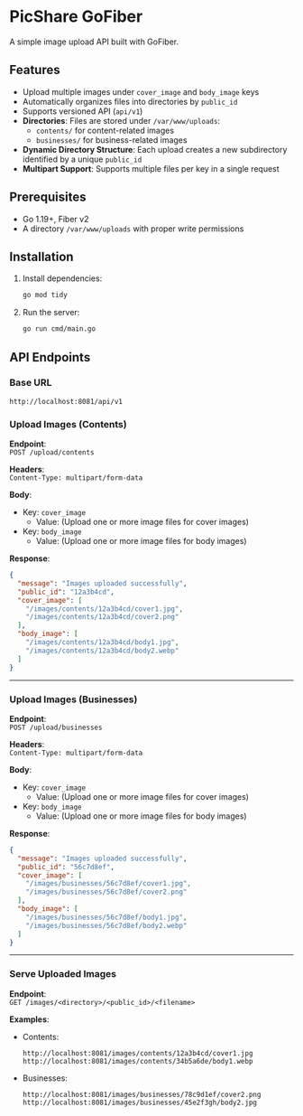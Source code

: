 # PicShare GoFiber

A simple image upload API built with GoFiber.

## Features

- Upload multiple images under `cover_image` and `body_image` keys
- Automatically organizes files into directories by `public_id`
- Supports versioned API (`api/v1`)
- **Directories**: Files are stored under `/var/www/uploads`:
  - `contents/` for content-related images
  - `businesses/` for business-related images
- **Dynamic Directory Structure**: Each upload creates a new subdirectory identified by a unique `public_id`
- **Multipart Support**: Supports multiple files per key in a single request

## Prerequisites

- Go 1.19+, Fiber v2
- A directory `/var/www/uploads` with proper write permissions

## Installation

1. Install dependencies:

   ```bash
   go mod tidy
   ```

2. Run the server:

   ```bash
   go run cmd/main.go
   ```

## API Endpoints

### Base URL

```
http://localhost:8081/api/v1
```

### Upload Images (Contents)

**Endpoint**:  
`POST /upload/contents`

**Headers**:  
`Content-Type: multipart/form-data`

**Body**:  
- Key: `cover_image`  
  - Value: (Upload one or more image files for cover images)
- Key: `body_image`  
  - Value: (Upload one or more image files for body images)

**Response**:
```json
{
  "message": "Images uploaded successfully",
  "public_id": "12a3b4cd",
  "cover_image": [
    "/images/contents/12a3b4cd/cover1.jpg",
    "/images/contents/12a3b4cd/cover2.png"
  ],
  "body_image": [
    "/images/contents/12a3b4cd/body1.jpg",
    "/images/contents/12a3b4cd/body2.webp"
  ]
}
```

---

### Upload Images (Businesses)

**Endpoint**:  
`POST /upload/businesses`

**Headers**:  
`Content-Type: multipart/form-data`

**Body**:  
- Key: `cover_image`  
  - Value: (Upload one or more image files for cover images)
- Key: `body_image`  
  - Value: (Upload one or more image files for body images)

**Response**:
```json
{
  "message": "Images uploaded successfully",
  "public_id": "56c7d8ef",
  "cover_image": [
    "/images/businesses/56c7d8ef/cover1.jpg",
    "/images/businesses/56c7d8ef/cover2.png"
  ],
  "body_image": [
    "/images/businesses/56c7d8ef/body1.jpg",
    "/images/businesses/56c7d8ef/body2.webp"
  ]
}
```

---

### Serve Uploaded Images

**Endpoint**:  
`GET /images/<directory>/<public_id>/<filename>`

**Examples**:  
- Contents:
  ```
  http://localhost:8081/images/contents/12a3b4cd/cover1.jpg
  http://localhost:8081/images/contents/34b5a6de/body1.webp
  ```
- Businesses:
  ```
  http://localhost:8081/images/businesses/78c9d1ef/cover2.png
  http://localhost:8081/images/businesses/45e2f3gh/body2.jpg
  ```
